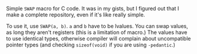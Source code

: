 Simple `SWAP` macro for C code. It was in my gists, but I figured out
that I make a complete repository, even if it's like really simple.

To use it, use `SWAP(a, b)`. `a` and `b` have to be lvalues. You can
swap values, as long they aren't registers (this is a limitation of
macro.) The values have to use identical types, otherwise compiler will
complain about uncompatible pointer types (and checking `sizeof(void)`
if you are using `-pedantic`.)
